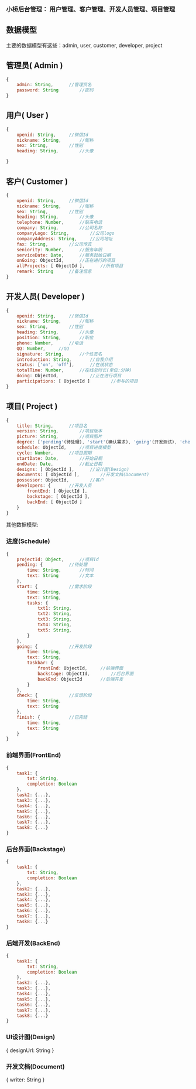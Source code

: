 ### 小桥后台管理： 用户管理、客户管理、开发人员管理、项目管理

## 数据模型
主要的数据模型有这些：admin, user, customer, developer, project    
## 管理员( Admin )
```js
{
	admin: String,		//管理员名
	password: String		//密码
}
```
## 用户( User )
```js
{
	openid: String,		//微信Id
	nickname: String,		//昵称
	sex: String,		//性别
	headimg: String,		//头像

}
```
## 客户( Customer )
```js
{
	openid: String,		//微信Id
	nickname: String,		//昵称
	sex: String,		//性别
	headimg: String,		//头像
	telephone: Number,		//联系电话
	company: String,		//公司名称
	companyLogo: String,		//公司logo
	companyAddress: String,		//公司地址
	fax: String,		//公司传真
	seniority: Number,		//服务年限
	serviceDate: Date,		//服务起始日期
	onGoing: ObjectId,		//正在进行的项目
	allProjects: [ ObjectId ],		//所有项目
	remark: String		//备注信息
}
```
## 开发人员( Developer )
```js
{
	openid: String,		//微信Id
	nickname: String,		//昵称
	sex: String,		//性别
	headimg: String,		//头像
	position: String,		//职位
	phone: Number,		//电话
	QQ: Number,		//QQ
	signature: String,		//个性签名
	introduction: String,		//自我介绍
	status: ['on', 'off'],		//在线状态
	totalTime: Number,		//在线总时长(单位:分钟)
	doing: ObjectId,			//正在进行项目
	participations: [ ObjectId ]		//参与的项目
}
```
## 项目( Project )
```js
{
	title: String,		//项目名
	version: String,		//项目版本
	picture: String,		//项目图片
	degree: ['pending'(待处理), 'start'(确认需求), 'going'(开发测试), 'check'(验收), 'finish'(完结)],		//项目进度
	schedule: ObjectId,		//项目进度模型
	cycle: Number,		//项目周期
	startDate: Date,		//开始日期
	endDate: Date,			//截止日期
	designs: [ ObjectId ],		//设计图(Design)
	documents: [ ObjectId ],		//开发文档(Document)
	possessor: ObjectId,		//客户
	developers: {		//开发人员
		frontEnd: [ ObjectId ],
		backstage: [ ObjectId ],
		backEnd: [ ObjectId ]
	}
}
```
其他数据模型:    
### 进度(Schedule)
```js
{
	projectId: Object,		//项目Id
	pending: {			//待处理
		time: String,		//时间
		text: String		//文本
	},
	start: {			//需求阶段
		time: String,
		text: String,
		tasks: {
			txt1: String,
			txt2: String,
			txt3: String,
			txt4: String,
			txt5: String,
		}
	},
	going: {			//开发阶段
		time: String,
		text: String,
		taskbar: {
			frontEnd: ObjectId,		//前端界面
			backstage: ObjectId,		//后台界面
			backEnd: ObjectId		//后端开发
		}
	},
	check: {			//反馈阶段
		time: String,
		text: String
	},
	finish: {			//已完结
		time: String,
		text: String
	}
}
```
### 前端界面(FrontEnd)
```js
{
	task1: {
		txt: String,
		completion: Boolean
	},
	task2: {...},
	task3: {...},
	task4: {...},
	task5: {...},
	task6: {...},
	task7: {...},
	task8: {...}
}
```
### 后台界面(Backstage)
```js
{
	task1: {
		txt: String,
		completion: Boolean
	},
	task2: {...},
	task3: {...},
	task4: {...},
	task5: {...},
	task6: {...},
	task7: {...},
	task8: {...}
}
```
### 后端开发(BackEnd)
```js
{
	task1: {
		txt: String,
		completion: Boolean
	},
	task2: {...},
	task3: {...},
	task4: {...},
	task5: {...},
	task6: {...},
	task7: {...},
	task8: {...}
}
```
### UI设计图(Design)
{
	designUrl: String
}
### 开发文档(Document)
{
	writer: String
}

<!-- ### 头像(Headimg)
{
	headimgUrl: String
} -->    

<!-- ### 项目图片(Picture)
{
	picUrl: String
} -->
